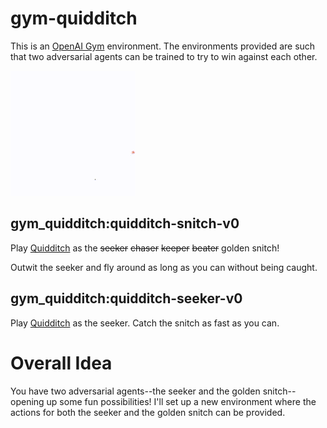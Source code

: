 # gym-quidditch
This is an [OpenAI Gym](https://gym.openai.com/) environment. The environments provided are such that two adversarial agents can be trained to try to win against each other.

![demo gif](demo.gif)

## gym_quidditch:quidditch-snitch-v0
Play [Quidditch](https://en.wikipedia.org/wiki/Quidditch) as the ~~seeker~~ ~~chaser~~ ~~keeper~~ ~~beater~~ golden snitch!

Outwit the seeker and fly around as long as you can without being caught.

## gym_quidditch:quidditch-seeker-v0
Play [Quidditch](https://en.wikipedia.org/wiki/Quidditch) as the seeker. Catch the snitch as fast as you can.


# Overall Idea

You have two adversarial agents--the seeker and the golden snitch--opening up some fun possibilities! I'll set up a new environment where the actions for both the seeker and the golden snitch can be provided.
